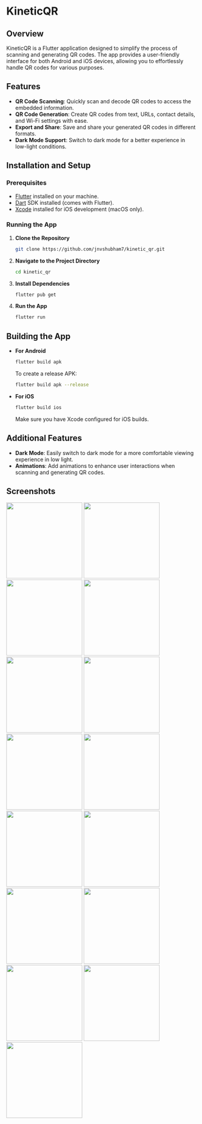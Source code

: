 # KineticQR

## Overview

KineticQR is a Flutter application designed to simplify the process of scanning and generating QR codes. The app provides a user-friendly interface for both Android and iOS devices, allowing you to effortlessly handle QR codes for various purposes.

## Features

- **QR Code Scanning**: Quickly scan and decode QR codes to access the embedded information.
- **QR Code Generation**: Create QR codes from text, URLs, contact details, and Wi-Fi settings with ease.
- **Export and Share**: Save and share your generated QR codes in different formats.
- **Dark Mode Support**: Switch to dark mode for a better experience in low-light conditions.

## Installation and Setup

### Prerequisites

- [Flutter](https://flutter.dev/docs/get-started/install) installed on your machine.
- [Dart](https://dart.dev/get-dart) SDK installed (comes with Flutter).
- [Xcode](https://developer.apple.com/xcode/) installed for iOS development (macOS only).

### Running the App

1. **Clone the Repository**

   ```bash
   git clone https://github.com/jnvshubham7/kinetic_qr.git
   ```
2. **Navigate to the Project Directory**

   ```bash
   cd kinetic_qr
   ```
3. **Install Dependencies**

   ```bash
   flutter pub get
   ```
4. **Run the App**

   ```bash
   flutter run
   ```

## Building the App

- **For Android**

  ```bash
  flutter build apk
  ```

  To create a release APK:

  ```bash
  flutter build apk --release
  ```
- **For iOS**

  ```bash
  flutter build ios
  ```

  Make sure you have Xcode configured for iOS builds.

## Additional Features

- **Dark Mode**: Easily switch to dark mode for a more comfortable viewing experience in low light.
- **Animations**: Add animations to enhance user interactions when scanning and generating QR codes.

## Screenshots
<p float="left">
  <img src="https://github.com/jnvshubham7/kinetic_qr/raw/main/screenshot//flutter_01.png" width="200" />
  <img src="https://github.com/jnvshubham7/kinetic_qr/raw/main/screenshot//flutter_03.png" width="200" />
  <img src="https://github.com/jnvshubham7/kinetic_qr/raw/main/screenshot//flutter_04.png" width="200" />
  <img src="https://github.com/jnvshubham7/kinetic_qr/raw/main/screenshot//flutter_05.png" width="200" />
  <img src="https://github.com/jnvshubham7/kinetic_qr/raw/main/screenshot//flutter_06.png" width="200" />
  <img src="https://github.com/jnvshubham7/kinetic_qr/raw/main/screenshot//flutter_07.png" width="200" />
  <img src="https://github.com/jnvshubham7/kinetic_qr/raw/main/screenshot//flutter_08.png" width="200" />
  <img src="https://github.com/jnvshubham7/kinetic_qr/raw/main/screenshot//flutter_09.png" width="200" />
  <img src="https://github.com/jnvshubham7/kinetic_qr/raw/main/screenshot//flutter_10.png" width="200" />
  <img src="https://github.com/jnvshubham7/kinetic_qr/raw/main/screenshot//flutter_11.png" width="200" />
  <img src="https://github.com/jnvshubham7/kinetic_qr/raw/main/screenshot//flutter_12.png" width="200" />
  <img src="https://github.com/jnvshubham7/kinetic_qr/raw/main/screenshot//flutter_12_0.png" width="200" />
  <img src="https://github.com/jnvshubham7/kinetic_qr/raw/main/screenshot//flutter_13.png" width="200" />
  <img src="https://github.com/jnvshubham7/kinetic_qr/raw/main/screenshot//flutter_14.png" width="200" />
  <img src="https://github.com/jnvshubham7/kinetic_qr/raw/main/screenshot//flutter_15.png" width="200" />
</p>
